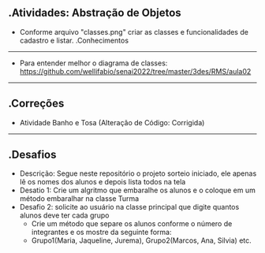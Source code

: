 .Atividades: Abstração de Objetos
--------------
- Conforme arquivo "classes.png" criar as classes e funcionalidades de cadastro e listar.
.Conhecimentos
--------------
- Para entender melhor o diagrama de classes: https://github.com/wellifabio/senai2022/tree/master/3des/RMS/aula02
--------------
.Correções
--------------
- Atividade Banho e Tosa (Alteração de Código: Corrigida)
--------------
.Desafios
--------------
- Descrição: Segue neste repositório o projeto sorteio iniciado, ele apenas lê os nomes dos alunos e depois lista todos na tela
- Desatio 1: Crie um algritmo que embaralhe os alunos e o coloque em um método embaralhar na classe Turma
- Desafio 2: solicite ao usuário na classe principal que digite quantos alunos deve ter cada grupo
	- Crie um método que separe os alunos conforme o número de integrantes e os mostre da seguinte forma:
	- Grupo1(Maria, Jaqueline, Jurema), Grupo2(Marcos, Ana, Silvia) etc.
